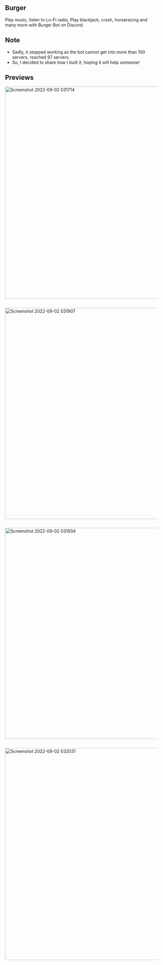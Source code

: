 ## Burger
Play music, listen to Lo-Fi radio, Play blackjack, crash, horseracing and many more with Burger Bot on Discord. 

## Note
- Sadly, it stopped working as the bot cannot get into more than 100 servers, reached 97 servers.
- So, I decided to share how I built it, hoping it will help someone!

## Previews
<img width="698" alt="Screenshot 2022-09-02 031714" src="https://user-images.githubusercontent.com/101992888/222702879-670aa892-3e77-4626-b65d-8dd9a504c025.png">


## 
<img width="694" alt="Screenshot 2022-09-02 031907" src="https://user-images.githubusercontent.com/101992888/222702458-653870d4-e94c-4725-8809-19cc15beedfc.png">

## 
<img width="694" alt="Screenshot 2022-09-02 031934" src="https://user-images.githubusercontent.com/101992888/222702649-a6571905-8b0c-4723-ae91-b7fdc28bd066.png">

## 
<img width="697" alt="Screenshot 2022-09-02 032031" src="https://user-images.githubusercontent.com/101992888/222702844-79a98b1d-d879-4591-8e31-65084d3b7019.png">
